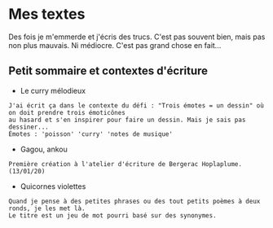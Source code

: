 # Mes textes

Des fois je m'emmerde et j'écris des trucs. C'est pas souvent bien, mais pas non plus mauvais. Ni médiocre. C'est pas grand chose en fait...

## Petit sommaire et contextes d'écriture

 - Le curry mélodieux

```
J'ai écrit ça dans le contexte du défi : "Trois émotes = un dessin" où on doit prendre trois émoticônes
au hasard et s'en inspirer pour faire un dessin. Mais je sais pas dessiner...
Émotes : 'poisson' 'curry' 'notes de musique'
```

 - Gagou, ankou
```
Première création à l'atelier d'écriture de Bergerac Hoplaplume. (13/01/20)
```

 - Quicornes violettes

```
Quand je pense à des petites phrases ou des tout petits poèmes à deux ronds, je les met là.
Le titre est un jeu de mot pourri basé sur des synonymes.
```
